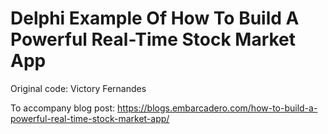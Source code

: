 # Delphi Example Of How To Build A Powerful Real-Time Stock Market App

Original code: Victory Fernandes

To accompany blog post: https://blogs.embarcadero.com/how-to-build-a-powerful-real-time-stock-market-app/


